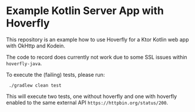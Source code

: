 # Example Kotlin Server App with Hoverfly

This repository is an example how to use Hoverfly for a Ktor Kotlin web app with
OkHttp and Kodein.

The code to record does currently not work due to some SSL issues within `hoverfly-java`.

To execute the (failing) tests, please run:

` ./gradlew clean test`

This will execute two tests, one without hoverfly and one with hoverfly enabled to the
same external API `https://httpbin.org/status/200`.
